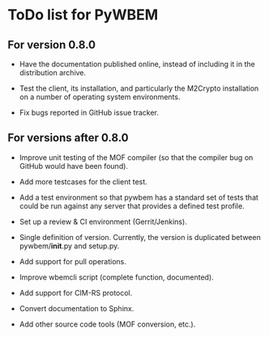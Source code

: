 ToDo list for PyWBEM
====================

For version 0.8.0
-----------------

* Have the documentation published online, instead of including it in the
  distribution archive.

* Test the client, its installation, and particularly the M2Crypto
  installation on a number of operating system environments.
  
* Fix bugs reported in GitHub issue tracker.

For versions after 0.8.0
------------------------

* Improve unit testing of the MOF compiler (so that the compiler bug on GitHub
  would have been found).

* Add more testcases for the client test.

* Add a test environment so that pywbem has a standard set of tests that could
  be run against any server that provides a defined test profile.

* Set up a review & CI environment (Gerrit/Jenkins).

* Single definition of version. Currently, the version is duplicated between
  pywbem/__init__.py and setup.py.

* Add support for pull operations.

* Improve wbemcli script (complete function, documented).

* Add support for CIM-RS protocol.

* Convert documentation to Sphinx.

* Add other source code tools (MOF conversion, etc.).
